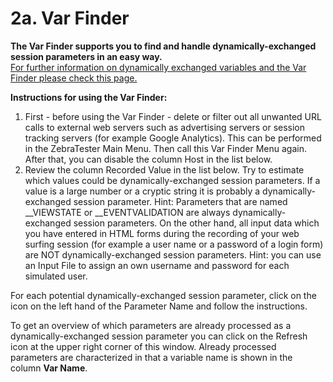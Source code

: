 # 2a. Var Finder



**The Var Finder supports you to find and handle dynamically-exchanged session parameters in an easy way.**\
[For further information on dynamically exchanged variables and the Var Finder please check this page.](https://apica-kb.atlassian.net/wiki/spaces/DAZT/pages/28147864/Dynamic+Session+Parameters+Var+Handler#Automated-Handling-of-Dynamically-Exchanged-Session-Parameters-\(Var-Finder\))

**Instructions for using the Var Finder:**

1. First - before using the Var Finder - delete or filter out all unwanted URL calls to external web servers such as advertising servers or session tracking servers (for example Google Analytics). This can be performed in the ZebraTester Main Menu. Then call this Var Finder Menu again. After that, you can disable the column Host in the list below.
2. Review the column Recorded Value in the list below. Try to estimate which values could be dynamically-exchanged session parameters. If a value is a large number or a cryptic string it is probably a dynamically-exchanged session parameter. Hint: Parameters that are named \_\_VIEWSTATE or \_\_EVENTVALIDATION are always dynamically-exchanged session parameters. On the other hand, all input data which you have entered in HTML forms during the recording of your web surfing session (for example a user name or a password of a login form) are NOT dynamically-exchanged session parameters. Hint: you can use an Input File to assign an own username and password for each simulated user.



For each potential dynamically-exchanged session parameter, click on the icon on the left hand of the Parameter Name and follow the instructions.



To get an overview of which parameters are already processed as a dynamically-exchanged session parameter you can click on the Refresh icon at the upper right corner of this window. Already processed parameters are characterized in that a variable name is shown in the column **Var Name**.

